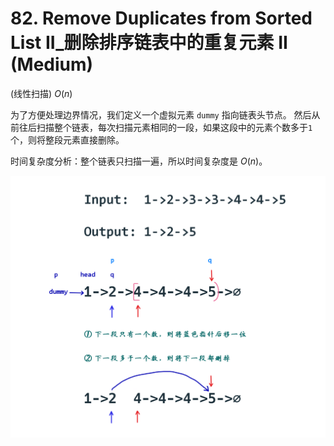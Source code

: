 # 82. Remove Duplicates from Sorted List II_删除排序链表中的重复元素 II (Medium)

(线性扫描) $O(n)$

为了方便处理边界情况，我们定义一个虚拟元素 `dummy` 指向链表头节点。
然后从前往后扫描整个链表，每次扫描元素相同的一段，如果这段中的元素个数多于`1`个，则将整段元素直接删除。

时间复杂度分析：整个链表只扫描一遍，所以时间复杂度是 $O(n)$。



![solve](https://raw.githubusercontent.com/KimmiGYH/LeetCode_Notes_Public/master/Section05_Solutions/0082_Remove%20Duplicates%20from%20Sorted%20List%20II_%E5%88%A0%E9%99%A4%E6%8E%92%E5%BA%8F%E9%93%BE%E8%A1%A8%E4%B8%AD%E7%9A%84%E9%87%8D%E5%A4%8D%E5%85%83%E7%B4%A0%20II/solve.png)